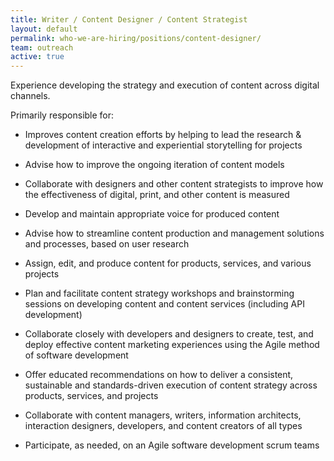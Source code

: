 ```yaml
---
title: Writer / Content Designer / Content Strategist
layout: default
permalink: who-we-are-hiring/positions/content-designer/
team: outreach
active: true
---
```


Experience developing the strategy and execution of content across
digital channels.

Primarily responsible for:

-   Improves content creation efforts by helping to lead the research &
development of interactive and experiential storytelling for
projects

-   Advise how to improve the ongoing iteration of content models

-   Collaborate with designers and other content strategists to improve
how the effectiveness of digital, print, and other content is
measured

-   Develop and maintain appropriate voice for produced content

-   Advise how to streamline content production and management solutions
and processes, based on user research

-   Assign, edit, and produce content for products, services, and
various projects

-   Plan and facilitate content strategy workshops and brainstorming
sessions on developing content and content services (including API
development)

-   Collaborate closely with developers and designers to create, test,
and deploy effective content marketing experiences using the Agile
method of software development

-   Offer educated recommendations on how to deliver a consistent,
sustainable and standards-driven execution of content strategy
across products, services, and projects

-   Collaborate with content managers, writers, information architects,
interaction designers, developers, and content creators of all
types

-   Participate, as needed, on an Agile software development scrum teams
